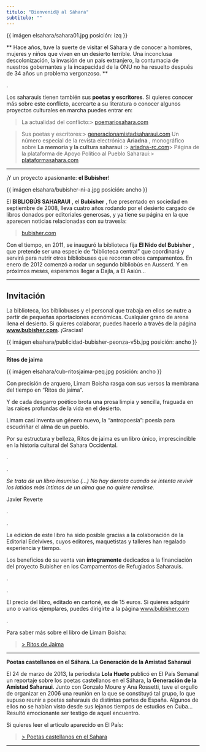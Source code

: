```yaml
---
titulo: "Bienvenid@ al Sáhara"
subtitulo: ""
---
```

{{ imágen elsahara/sahara01.jpg posición: izq }}

** Hace años, tuve la suerte de visitar el Sáhara y de conocer a hombres,
mujeres y niños que viven en un desierto terrible. Una inconclusa
descolonización, la invasión de un país extranjero, la contumacia de nuestros
gobernantes y la incapacidad de la ONU no ha resuelto después de 34 años un
problema vergonzoso. **


.

Los saharauis tienen también sus **poetas y escritores**. Si quieres conocer
más sobre este conflicto, acercarte a su literatura o conocer algunos
proyectos culturales en marcha puedes entrar en:

> La actualidad del conflicto:>
[poemariosahara.com](http://poemariosahara.blogspot.com)

> Sus poetas y escritores:>
[generacionamistadsaharaui.com](http://generaciondelaamistad.blogspot.com)
> Un número especial de la revista electrónica **Ariadna** , monográfico sobre
**La memoria y la cultura saharaui** :>
[ariadna-rc.com](http://www.ariadna-rc.com/numero25/sahara/sahara.htm)>
Página de la plataforma de Apoyo Político al Pueblo Saharaui:>
[plataformasahara.com](http://www.plataformasahara.com)
* * *

¡Y un proyecto apasionante: **el Bubisher**!

{{ imágen elsahara/bubisher-ni-a.jpg posición: ancho }}

El **BIBLIOBÚS SAHARAUI** , el **Bubisher** , fue presentado en sociedad en
septiembre de 2008, lleva cuatro años rodando por el desierto cargado de
libros donados por editoriales generosas, y ya tiene su página en la que
aparecen noticias relacionadas con su travesía:

> [bubisher.com](http://bubisher.blogspot.com/)

Con el tiempo, en 2011, se inauguró la biblioteca fija **El Nido del
Bubisher** , que pretende ser una especie de “biblioteca central” que
coordinará y servirá para nutrir otros bibliobuses que recorran otros
campamentos. En enero de 2012 comenzó a rodar un segundo bibliobús en
Ausserd. Y en próximos meses, esperamos llegar a Dajla, a El Aaiún…

* * *

## Invitación

La biblioteca, los bibliobuses y el personal que trabaja en ellos se nutre a
partir de pequeñas aportaciones económicas. Cualquier grano de arena llena el
desierto. Si quieres colaborar, puedes hacerlo a través de la página
**www.bubisher.com**. ¡Gracias!

{{ imágen elsahara/publicidad-bubisher-peonza-v5b.jpg posición: ancho }}

* * *

**Ritos de jaima**

{{ imágen elsahara/cub-ritosjaima-peq.jpg posición: ancho }}

Con precisión de arquero, Limam Boisha rasga con sus versos la membrana del
tiempo en “Ritos de jaima”.

Y de cada desgarro poético brota una prosa limpia y sencilla, fraguada en las
raíces profundas de la vida en el desierto.

Limam casi inventa un género nuevo, la “antropoesía”: poesía para escudriñar
el alma de un pueblo.

Por su estructura y belleza, Ritos de jaima es un libro único, imprescindible
en la historia cultural del Sahara Occidental.

.

.

_Se trata de un libro insumiso (...) No hay derrota cuando se intenta revivir
los latidos más íntimos de un alma que no quiere rendirse._

Javier Reverte

.

.

La edición de este libro ha sido posible gracias a la colaboración de la
Editorial Edelvives, cuyos editores, maquetistas y talleres han regalado
experiencia y tiempo.

Los beneficios de su venta van **íntegramente** dedicados a la financiación
del proyecto Bubisher en los Campamentos de Refugiados Saharauis.

.

.

El precio del libro, editado en cartoné, es de 15 euros. Si quieres adquirir
uno o varios ejemplares, puedes dirigirte a la página www.bubisher.com

.

Para saber más sobre el libro de Limam Boisha:

> [> Ritos de Jaima](http://www.ricardogomez.com/mislibros/ritosdejaima)
* * *

**Poetas castellanos en el Sáhara. La Generación de la Amistad Saharaui**

El 24 de marzo de 2013, la periodista **Lola Huete** publicó en El País
Semanal un reportaje sobre los poetas castellanos en el Sáhara, la
**Generación de la Amistad Saharaui**. Junto con Gonzalo Moure y Ana
Rossetti, tuve el orgullo de organizar en 2006 una reunión en la que se
constituyó tal grupo, lo que supuso reunir a poetas saharauis de distintas
partes de España. Algunos de ellos no se habían visto desde sus lejanos
tiempos de estudios en Cuba… Resultó emocionante ser testigo de aquel
encuentro.

Si quieres leer el artículo aparecido en El País:

> [> Poetas castellanos en el
Sahara](http://www.ricardogomez.com/paraleer/poetassaharauis)
* * *
